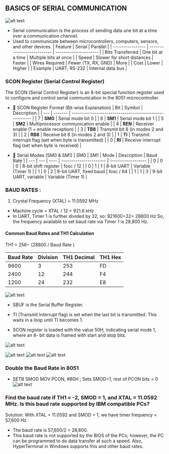 ## BASICS OF SERIAL COMMUNICATION
![alt text](image-12.png)
- Serial communication is the process of sending data one bit at a time over a communication channel.
- Used to communicate between microcontrollers, computers, sensors, and other devices.
| Feature          | Serial                     | Parallel              |
| ---------------- | -------------------------- | --------------------- |
| Bits Transferred | One bit at a time          | Multiple bits at once |
| Speed            | Slower for short distances | Faster                |
| Wires Required   | Fewer (TX, RX, GND)        | More                  |
| Cost             | Lower                      | Higher                |
| Example          | UART, RS-232               | Internal data bus     |

### SCON Register (Serial Control Register) 
The SCON (Serial Control Register) is an 8-bit special function register used to configure and control serial communication in the 8051 microcontroller.

- 📌 SCON Register Format (Bit-wise Explanation)
| Bit | Symbol  | Description                                            |
| --- | ------- | ------------------------------------------------------ |
| 7   | **SM0** | Serial mode bit 0                                      |
| 6   | **SM1** | Serial mode bit 1                                      |
| 5   | **SM2** | Multiprocessor communication enable                    |
| 4   | **REN** | Receiver enable (1 = enable reception)                 |
| 3   | **TB8** | Transmit bit 8 (in modes 2 and 3)                      |
| 2   | **RB8** | Receive bit 8 (in modes 2 and 3)                       |
| 1   | **TI**  | Transmit interrupt flag (set when byte is transmitted) |
| 0   | **RI**  | Receive interrupt flag (set when byte is received)     |

- 🔁 Serial Modes (SM0 & SM1)
| SM0 | SM1 | Mode | Description            | Baud Rate          |
| --- | --- | ---- | ---------------------- | ------------------ |
| 0   | 0   | 0    | 8-bit shift register   | fosc / 12          |
| 0   | 1   | 1    | 8-bit UART             | Variable (Timer 1) |
| 1   | 0   | 2    | 9-bit UART, fixed baud | fosc / 64          |
| 1   | 1   | 3    | 9-bit UART, variable   | Variable (Timer 1) |

### BAUD RATES :
1. Crystal Frequency (XTAL) = 11.0592 MHz
- Machine cycle = XTAL / 12 = 921.6 kHz
- In UART, Timer 1 is further divided by 32, so: 
    921600÷32= 28800 Hz
So, the frequency available to set baud rate via Timer 1 is 28,800 Hz.

#### Common Baud Rates and TH1 Calculation
TH1 = 256− (28800 / Baud Rate )

| Baud Rate | Division | TH1 Decimal | TH1 Hex |
| --------- | -------- | ----------- | ------- |
| 9600      | 3        | 253         | FD      |
| 2400      | 12       | 244         | F4      |
| 1200      | 24       | 232         | E8      |

![alt text](image-13.png)
- SBUF is the Serial Buffer Register.
- TI (Transmit Interrupt flag) is set when the last bit is transmitted.
   This waits in a loop until TI becomes 1.

- SCON register is loaded with the value 50H, indicating serial mode 1, where an 8- bit data is framed with start and stop bits.

![alt text](image-14.png)

![alt text](image-15.png)
![alt text](image-16.png)
![alt text](image-17.png)

### Double the Baud Rate in 8051
- SETB SMOD
MOV PCON, #80H  ; Sets SMOD=1, rest of PCON bits = 0
![alt text](image-19.png)

### Find the baud rate if TH1 = -2, SMOD = 1, and XTAL = 11.0592 MHz. Is this baud rate supported by IBM compatible PCs?
Solution:
With XTAL = 11.0592 and SMOD = 1, we have 
timer frequency = 57,600 Hz. 
- The baud rate is 57,600/2 = 28,800. 
- This baud rate is not supported by the BIOS of the PCs; however, the PC can be programmed to do data transfer at such a speed. Also, HyperTerminal in Windows supports this and other baud rates.